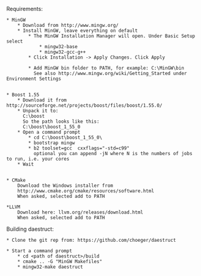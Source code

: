 Requirements:

	* MinGW
		* Download from http://www.mingw.org/
		* Install MinGW, leave everything on default		
			* The MinGW Installation Manager will open. Under Basic Setup select
				* mingw32-base
				* mingw32-gcc-g++
			* Click Installation -> Apply Changes. Click Apply
			
			* Add MinGW bin folder to PATH, for example: C:\MinGW\bin
			  See also http://www.mingw.org/wiki/Getting_Started under Environment Settings


	* Boost 1.55
	    * Download it from http://sourceforge.net/projects/boost/files/boost/1.55.0/
		* Unpack it to: 
		  C:\boost
		  So the path looks like this: 
		  C:\boost\boost_1_55_0
		* Open a command prompt
			* cd C:\boost\boost_1_55_0\
			* bootstrap mingw
			* b2 toolset=gcc  cxxflags="-std=c99"
			  optional you can append -jN where N is the numbers of jobs to run, i.e. your cores
		* Wait
		
		  
	* CMake
		Download the Windows installer from
		http://www.cmake.org/cmake/resources/software.html
		When asked, selected add to PATH
		
	*LLVM
		Download here: llvm.org/releases/download.html
		When asked, selected add to PATH
		
		
Building daestruct:

	* Clone the git rep from: https://github.com/choeger/daestruct
		
	* Start a command prompt
		* cd <path of daestruct>/build
		* cmake .. -G "MinGW Makefiles"
		* mingw32-make daestruct
	